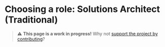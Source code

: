 
# Choosing a role: Solutions Architect (Traditional)

> ⚠️ **This page is a work in progress!** Why not [support the project by contributing](https://github.com/openupthecloud/system)?